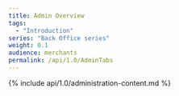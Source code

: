 ```yaml
---
title: Admin Overview
tags:
  - "Introduction"
series: "Back Office series"
weight: 0.1
audience: merchants
permalink: /api/1.0/AdminTabs
---
```

{% include api/1.0/administration-content.md %}
